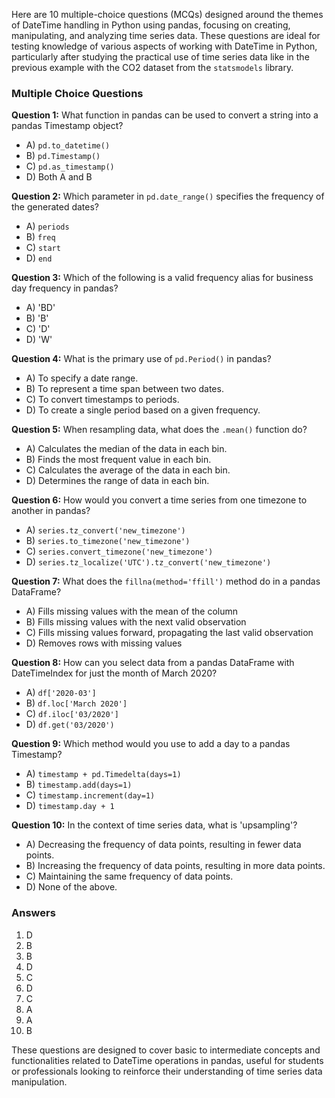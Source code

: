 Here are 10 multiple-choice questions (MCQs) designed around the themes of DateTime handling in Python using pandas, focusing on creating, manipulating, and analyzing time series data. These questions are ideal for testing knowledge of various aspects of working with DateTime in Python, particularly after studying the practical use of time series data like in the previous example with the CO2 dataset from the `statsmodels` library.

### Multiple Choice Questions

**Question 1:** What function in pandas can be used to convert a string into a pandas Timestamp object?
- A) `pd.to_datetime()`
- B) `pd.Timestamp()`
- C) `pd.as_timestamp()`
- D) Both A and B

**Question 2:** Which parameter in `pd.date_range()` specifies the frequency of the generated dates?
- A) `periods`
- B) `freq`
- C) `start`
- D) `end`

**Question 3:** Which of the following is a valid frequency alias for business day frequency in pandas?
- A) 'BD'
- B) 'B'
- C) 'D'
- D) 'W'

**Question 4:** What is the primary use of `pd.Period()` in pandas?
- A) To specify a date range.
- B) To represent a time span between two dates.
- C) To convert timestamps to periods.
- D) To create a single period based on a given frequency.

**Question 5:** When resampling data, what does the `.mean()` function do?
- A) Calculates the median of the data in each bin.
- B) Finds the most frequent value in each bin.
- C) Calculates the average of the data in each bin.
- D) Determines the range of data in each bin.

**Question 6:** How would you convert a time series from one timezone to another in pandas?
- A) `series.tz_convert('new_timezone')`
- B) `series.to_timezone('new_timezone')`
- C) `series.convert_timezone('new_timezone')`
- D) `series.tz_localize('UTC').tz_convert('new_timezone')`

**Question 7:** What does the `fillna(method='ffill')` method do in a pandas DataFrame?
- A) Fills missing values with the mean of the column
- B) Fills missing values with the next valid observation
- C) Fills missing values forward, propagating the last valid observation
- D) Removes rows with missing values

**Question 8:** How can you select data from a pandas DataFrame with DateTimeIndex for just the month of March 2020?
- A) `df['2020-03']`
- B) `df.loc['March 2020']`
- C) `df.iloc['03/2020']`
- D) `df.get('03/2020')`

**Question 9:** Which method would you use to add a day to a pandas Timestamp?
- A) `timestamp + pd.Timedelta(days=1)`
- B) `timestamp.add(days=1)`
- C) `timestamp.increment(day=1)`
- D) `timestamp.day + 1`

**Question 10:** In the context of time series data, what is 'upsampling'?
- A) Decreasing the frequency of data points, resulting in fewer data points.
- B) Increasing the frequency of data points, resulting in more data points.
- C) Maintaining the same frequency of data points.
- D) None of the above.

### Answers
1. D
2. B
3. B
4. D
5. C
6. D
7. C
8. A
9. A
10. B

These questions are designed to cover basic to intermediate concepts and functionalities related to DateTime operations in pandas, useful for students or professionals looking to reinforce their understanding of time series data manipulation.